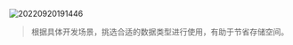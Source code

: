 
![20220920191446](https://aliyun-oss-lpj.oss-cn-qingdao.aliyuncs.com/images/by-clipboard/20220920191446.png)

> 根据具体开发场景，挑选合适的数据类型进行使用，有助于节省存储空间。

